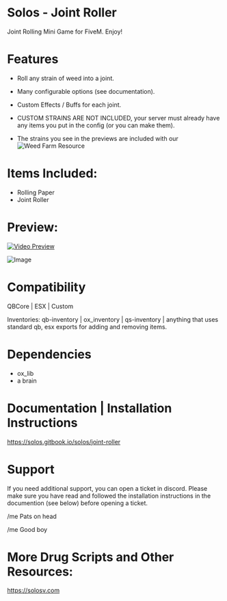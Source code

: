 # Solos - Joint Roller

Joint Rolling Mini Game for FiveM. Enjoy!

# Features

- Roll any strain of weed into a joint.
- Many configurable options (see documentation).
- Custom Effects / Buffs for each joint.

- CUSTOM STRAINS ARE NOT INCLUDED, your server must already have any items you put in the config (or you can make them).
- The strains you see in the previews are included with our ![Weed Farm Resource](https://solos.tebex.io/package/6026888)

# Items Included:

- Rolling Paper
- Joint Roller 

# Preview: 

[![Video Preview](https://i.imgur.com/R7atAzO.png)](https://www.youtube.com/watch?v=Zx80Di53VwM&ab_channel=Solos)

![Image](https://i.imgur.com/6Aezc8V.jpeg)

# Compatibility

QBCore | ESX | Custom 

Inventories: qb-inventory | ox_inventory | qs-inventory | anything that uses standard qb, esx exports for adding and removing items.

# Dependencies

- ox_lib
- a brain

# Documentation | Installation Instructions

https://solos.gitbook.io/solos/joint-roller

# Support

If you need additional support, you can open a ticket in discord. 
Please make sure you have read and followed the installation instructions in the documention (see below) before opening a ticket.

/me Pats on head

/me Good boy

# More Drug Scripts and Other Resources:

https://solosv.com


